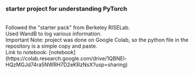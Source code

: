 ### starter project for understanding PyTorch
<br/>
Followed the "starter pack" from Berkeley RISELab.
<br/>
Used WandB to log various information.
<br/>
Important Note: project was done on Google Colab, so the python file in the repository is a simple copy and paste.
<br/>
Link to notebook: [notebook](https://colab.research.google.com/drive/1QBNEl-HQzMGJd74ra5NWRH7D2eKRzNsX?usp=sharing)